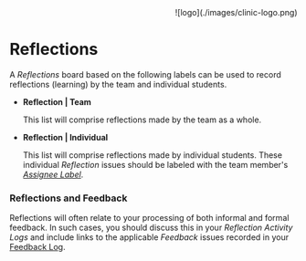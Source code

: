 <div align="right">![logo](./images/clinic-logo.png)
<div align="left">

# Reflections

A *Reflections* board based on the following labels can be used to record reflections (learning) by the team and individual students.

* **Reflection | Team**

	This list will comprise reflections made by the team as a whole.
		
* **Reflection | Individual**

	This list will comprise reflections made by individual students. These individual *Reflection* issues should be labeled with the team member's [*Assignee Label*](./setup-labels.md).
	
### Reflections and Feedback

Reflections will often relate to your processing of both informal and formal feedback. In such cases, you should discuss this in your *Reflection* *Activity Logs* and include links to the applicable *Feedback* issues recorded in your [Feedback Log](./starter/setup-feedback-board.md).
